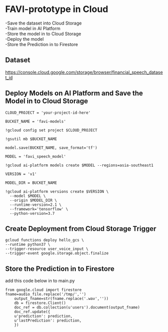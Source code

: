 # FAVI-prototype in Cloud

-Save the dataset into Cloud Storage   
-Train model in AI Platform  
-Store the model in to Cloud Storage  
-Deploy the model  
-Store the Prediction in to Firestore  

## Dataset 

https://console.cloud.google.com/storage/browser/financial_speech_dataset_id

## Deploy Models on AI Platform and Save the Model in to Cloud Storage

```
CLOUD_PROJECT = 'your-project-id-here'
```
```
BUCKET_NAME = 'favi-models'
```
```
!gcloud config set project $CLOUD_PROJECT
```
```
!gsutil mb $BUCKET_NAME
```
```
model.save(BUCKET_NAME, save_format='tf')
```
```
MODEL = 'favi_speech_model'  
```
```
!gcloud ai-platform models create $MODEL --regions=asia-southeast1
```
```
VERSION = 'v1'
```
```
MODEL_DIR = BUCKET_NAME
```

```
!gcloud ai-platform versions create $VERSION \
  --model $MODEL \
  --origin $MODEL_DIR \
  --runtime-version=2.1 \
  --framework='tensorflow' \
  --python-version=3.7
  ```

## Create Deployment from Cloud Storage Trigger

```
gcloud functions deploy hello_gcs \
--runtime python37 \
--trigger-resource user_voice_input \
--trigger-event google.storage.object.finalize
```
## Store the Prediction in to Firestore

add this code below in to main.py  
  
```
from google.cloud import firestore
fname=audio_file.replace('/tmp/','')  
    output_fname=str(fname.replace('.wav',''))  
    db = firestore.Client()  
    doc_ref = db.collection(u'users').document(output_fname)  
    doc_ref.update({  
    u'prediction': prediction,  
    u'lastPrediction': prediction,  
    })  
```
